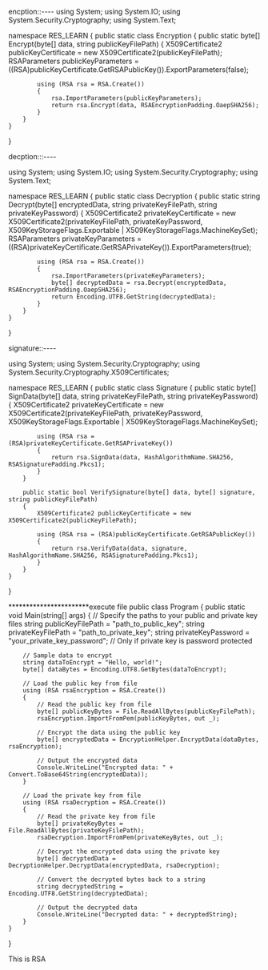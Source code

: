 encption::----
using System;
using System.IO;
using System.Security.Cryptography;
using System.Text;

namespace RES_LEARN
{
    public static class Encryption
    {
        public static byte[] Encrypt(byte[] data, string publicKeyFilePath)
        {
            X509Certificate2 publicKeyCertificate = new X509Certificate2(publicKeyFilePath);
            RSAParameters publicKeyParameters = ((RSA)publicKeyCertificate.GetRSAPublicKey()).ExportParameters(false);

            using (RSA rsa = RSA.Create())
            {
                rsa.ImportParameters(publicKeyParameters);
                return rsa.Encrypt(data, RSAEncryptionPadding.OaepSHA256);
            }
        }
    }
}




decption:::----

using System;
using System.IO;
using System.Security.Cryptography;
using System.Text;

namespace RES_LEARN
{
    public static class Decryption
    {
        public static string Decrypt(byte[] encryptedData, string privateKeyFilePath, string privateKeyPassword)
        {
            X509Certificate2 privateKeyCertificate = new X509Certificate2(privateKeyFilePath, privateKeyPassword, X509KeyStorageFlags.Exportable | X509KeyStorageFlags.MachineKeySet);
            RSAParameters privateKeyParameters = ((RSA)privateKeyCertificate.GetRSAPrivateKey()).ExportParameters(true);

            using (RSA rsa = RSA.Create())
            {
                rsa.ImportParameters(privateKeyParameters);
                byte[] decryptedData = rsa.Decrypt(encryptedData, RSAEncryptionPadding.OaepSHA256);
                return Encoding.UTF8.GetString(decryptedData);
            }
        }
    }
}


signature::----

using System;
using System.Security.Cryptography;
using System.Security.Cryptography.X509Certificates;

namespace RES_LEARN
{
    public static class Signature
    {
        public static byte[] SignData(byte[] data, string privateKeyFilePath, string privateKeyPassword)
        {
            X509Certificate2 privateKeyCertificate = new X509Certificate2(privateKeyFilePath, privateKeyPassword, X509KeyStorageFlags.Exportable | X509KeyStorageFlags.MachineKeySet);

            using (RSA rsa = (RSA)privateKeyCertificate.GetRSAPrivateKey())
            {
                return rsa.SignData(data, HashAlgorithmName.SHA256, RSASignaturePadding.Pkcs1);
            }
        }

        public static bool VerifySignature(byte[] data, byte[] signature, string publicKeyFilePath)
        {
            X509Certificate2 publicKeyCertificate = new X509Certificate2(publicKeyFilePath);
            
            using (RSA rsa = (RSA)publicKeyCertificate.GetRSAPublicKey())
            {
                return rsa.VerifyData(data, signature, HashAlgorithmName.SHA256, RSASignaturePadding.Pkcs1);
            }
        }
    }
}

***********************execute file
public class Program
{
    public static void Main(string[] args)
    {
        // Specify the paths to your public and private key files
        string publicKeyFilePath = "path_to_public_key";
        string privateKeyFilePath = "path_to_private_key";
        string privateKeyPassword = "your_private_key_password"; // Only if private key is password protected

        // Sample data to encrypt
        string dataToEncrypt = "Hello, world!";
        byte[] dataBytes = Encoding.UTF8.GetBytes(dataToEncrypt);

        // Load the public key from file
        using (RSA rsaEncryption = RSA.Create())
        {
            // Read the public key from file
            byte[] publicKeyBytes = File.ReadAllBytes(publicKeyFilePath);
            rsaEncryption.ImportFromPem(publicKeyBytes, out _);

            // Encrypt the data using the public key
            byte[] encryptedData = EncryptionHelper.EncryptData(dataBytes, rsaEncryption);

            // Output the encrypted data
            Console.WriteLine("Encrypted data: " + Convert.ToBase64String(encryptedData));
        }

        // Load the private key from file
        using (RSA rsaDecryption = RSA.Create())
        {
            // Read the private key from file
            byte[] privateKeyBytes = File.ReadAllBytes(privateKeyFilePath);
            rsaDecryption.ImportFromPem(privateKeyBytes, out _);

            // Decrypt the encrypted data using the private key
            byte[] decryptedData = DecryptionHelper.DecryptData(encryptedData, rsaDecryption);

            // Convert the decrypted bytes back to a string
            string decryptedString = Encoding.UTF8.GetString(decryptedData);

            // Output the decrypted data
            Console.WriteLine("Decrypted data: " + decryptedString);
        }
    }
}



This is RSA
